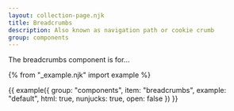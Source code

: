 ```yaml
---
layout: collection-page.njk
title: Breadcrumbs
description: Also known as navigation path or cookie crumb
group: components
---
```


The breadcrumbs component is for...

{% from "_example.njk" import example %}

{{ example({ group: "components", item: "breadcrumbs", example: "default", html: true, nunjucks: true, open: false }) }}
